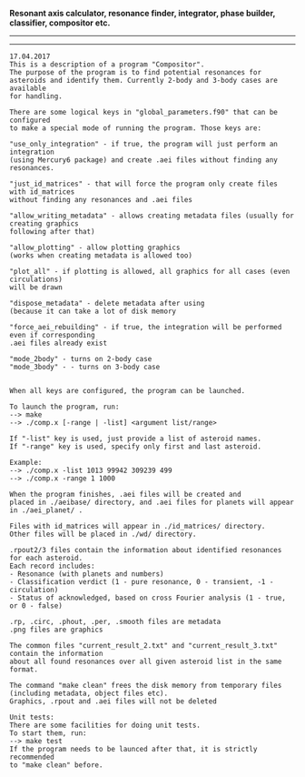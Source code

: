**Resonant axis calculator, resonance finder, integrator, phase builder,
classifier, compositor etc.**

-------------------------------------------------------------
-------------------------------------------------------------
    17.04.2017
    This is a description of a program "Compositor".
    The purpose of the program is to find potential resonances for
    asteroids and identify them. Currently 2-body and 3-body cases are available
    for handling.

    There are some logical keys in "global_parameters.f90" that can be configured
    to make a special mode of running the program. Those keys are:
    
    "use_only_integration" - if true, the program will just perform an integration
    (using Mercury6 package) and create .aei files without finding any resonances.
    
    "just_id_matrices" - that will force the program only create files with id_matrices
    without finding any resonances and .aei files
    
    "allow_writing_metadata" - allows creating metadata files (usually for creating graphics
    following after that)
    
    "allow_plotting" - allow plotting graphics
    (works when creating metadata is allowed too)
    
    "plot_all" - if plotting is allowed, all graphics for all cases (even circulations)
    will be drawn
    
    "dispose_metadata" - delete metadata after using
    (because it can take a lot of disk memory
    
    "force_aei_rebuilding" - if true, the integration will be performed even if corresponding
    .aei files already exist
    
    "mode_2body" - turns on 2-body case
    "mode_3body" - - turns on 3-body case


    When all keys are configured, the program can be launched.

    To launch the program, run:
    --> make
    --> ./comp.x [-range | -list] <argument list/range>

    If "-list" key is used, just provide a list of asteroid names.
    If "-range" key is used, specify only first and last asteroid.
    
    Example:
    --> ./comp.x -list 1013 99942 309239 499
    --> ./comp.x -range 1 1000
    
    When the program finishes, .aei files will be created and
    placed in ./aeibase/ directory, and .aei files for planets will appear in ./aei_planet/ .
    
    Files with id_matrices will appear in ./id_matrices/ directory.
    Other files will be placed in ./wd/ directory.
    
    .rpout2/3 files contain the information about identified resonances for each asteroid.
    Each record includes:
    - Resonance (with planets and numbers)
    - Classification verdict (1 - pure resonance, 0 - transient, -1 - circulation)
    - Status of acknowledged, based on cross Fourier analysis (1 - true, or 0 - false)
    
    .rp, .circ, .phout, .per, .smooth files are metadata
    .png files are graphics
    
    The common files "current_result_2.txt" and "current_result_3.txt" contain the information
    about all found resonances over all given asteroid list in the same format.

    The command "make clean" frees the disk memory from temporary files
    (including metadata, object files etc).
    Graphics, .rpout and .aei files will not be deleted
    
    Unit tests:
    There are some facilities for doing unit tests.
    To start them, run:
    --> make test
    If the program needs to be launced after that, it is strictly recommended
    to "make clean" before.